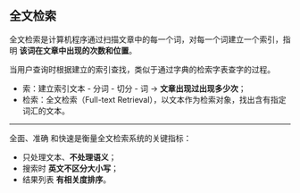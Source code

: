 ## 全文检索

全文检索是计算机程序通过扫描文章中的每一个词，对每一个词建立一个索引，指明 **该词在文章中出现的次数和位置**。

当用户查询时根据建立的索引查找，类似于通过字典的检索字表查字的过程。

+ 索：建立索引文本 - 分词 - 切分 - 词 -> **文章出现过出现多少次**；
+ 检索：全文检索（Full-text Retrieval），以文本作为检索对象，找出含有指定词汇的文本。

---

全面、准确 和快速是衡量全文检索系统的关键指标：

+ 只处理文本、**不处理语义**；
+ 搜索时 **英文不区分大小写**；
+ 结果列表 **有相关度排序**。